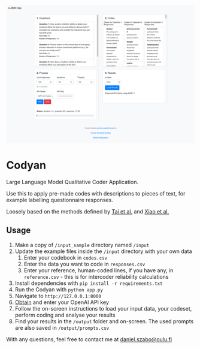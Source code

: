 ![Screenshot](.github/index.png)

# Codyan
Large Language Model Qualitative Coder Application.

Use this to apply pre-made codes with descriptions to pieces of text, for example labelling questionnaire responses. 

Loosely based on the methods defined by [Tai et al.](https://journals.sagepub.com/doi/10.1177/16094069241231168) and [Xiao et al.](https://dl.acm.org/doi/abs/10.1145/3581754.3584136?casa_token=mzIRyelkNPYAAAAA%3An0wVsZFmoYH12VuQ84jmLfBFs_b3NwSGRxt6GtmyC2LxSteWuKicCSQe1t1SrQd5cLED0z147WLx)


## Usage

1. Make a copy of `/input_sample` directory named `/input`
2. Update the example files inside the `/input` directory with your own data
   1. Enter your codebook in `codes.csv`
   2. Enter the data you want to code in `responses.csv`
   3. Enter your reference, human-coded lines, if you have any, in `reference.csv` - this is for intercoder reliability calculations
3. Install dependencies with `pip install -r requirements.txt`
4. Run the Codyan with `python app.py`
5. Navigate to `http://127.0.0.1:8000`
6. [Obtain](https://help.openai.com/en/articles/4936850-where-do-i-find-my-openai-api-key) and enter your OpenAI API key
7. Follow the on-screen instructions to load your input data, your codeset, perform coding and analyse your results
8. Find your results in the `/output` folder and on-screen. The used prompts are also saved in `/output/prompts.csv`

With any questions, feel free to contact me at [daniel.szabo@oulu.fi](mailto:daniel.szabo@oulu.fi)